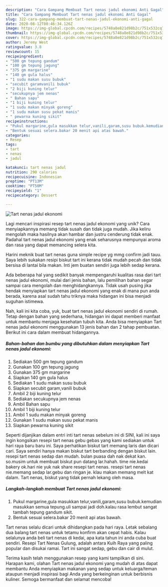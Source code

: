 ```yaml
---
description: "Cara Gampang Membuat Tart nenas jadul ekonomi Anti Gagal"
title: "Cara Gampang Membuat Tart nenas jadul ekonomi Anti Gagal"
slug: 322-cara-gampang-membuat-tart-nenas-jadul-ekonomi-anti-gagal
date: 2020-08-12T08:46:34.126Z
image: https://img-global.cpcdn.com/recipes/5748a8e821d98b2c/751x532cq70/tart-nenas-jadul-ekonomi-foto-resep-utama.jpg
thumbnail: https://img-global.cpcdn.com/recipes/5748a8e821d98b2c/751x532cq70/tart-nenas-jadul-ekonomi-foto-resep-utama.jpg
cover: https://img-global.cpcdn.com/recipes/5748a8e821d98b2c/751x532cq70/tart-nenas-jadul-ekonomi-foto-resep-utama.jpg
author: Jeremy West
ratingvalue: 3.8
reviewcount: 15
recipeingredient:
- "500 gm tepung gandum"
- "100 gm tepung jagung"
- "375 gm margarine"
- "140 gm gula halus"
- "1 sudu makan susu bubuk"
- "secubit garamvanili bubuk"
- "2 biji kuning telur"
- "secukupnya jem nenas"
- " Bahan sapu"
- "1 biji kuning telur"
- "1 sudu makan minyak goreng"
- "1 sudu makan susu pekat manis"
- " pewarna kuning sikit"
recipeinstructions:
- "Pukul margarine,gula masukkan telur,vanili,garam,susu bubuk.kemudian masukkan semua tepung.uli sampai jadi doh.kalau rasa lembut sangat tambah tepung gandum sikit."
- "Bentuk sesuai selera.bakar 20 menit api atas bawah."
categories:
- Resep
tags:
- tart
- nenas
- jadul

katakunci: tart nenas jadul 
nutrition: 290 calories
recipecuisine: Indonesian
preptime: "PT13M"
cooktime: "PT50M"
recipeyield: "1"
recipecategory: Dessert

---
```



![Tart nenas jadul ekonomi](https://img-global.cpcdn.com/recipes/5748a8e821d98b2c/751x532cq70/tart-nenas-jadul-ekonomi-foto-resep-utama.jpg)

Lagi mencari inspirasi resep tart nenas jadul ekonomi yang unik? Cara menyiapkannya memang tidak susah dan tidak juga mudah. Jika keliru mengolah maka hasilnya akan hambar dan justru cenderung tidak enak. Padahal tart nenas jadul ekonomi yang enak seharusnya mempunyai aroma dan rasa yang dapat memancing selera kita.

Harini meknik buat tart nenas guna simple recipe yg mmg confirm jadi tauu. Saya lebih sukakan resipi biskut tart ini kerana tidak mudah pecah dan tidak bersisa di lantai bila makan. Inti jem buatan sendiri juga lebih sedap kerana.

Ada beberapa hal yang sedikit banyak mempengaruhi kualitas rasa dari tart nenas jadul ekonomi, mulai dari jenis bahan, lalu pemilihan bahan segar sampai cara mengolah dan menghidangkannya. Tidak usah pusing jika hendak menyiapkan tart nenas jadul ekonomi yang enak di mana pun anda berada, karena asal sudah tahu triknya maka hidangan ini bisa menjadi suguhan istimewa.


Nah, kali ini kita coba, yuk, buat tart nenas jadul ekonomi sendiri di rumah. Tetap dengan bahan yang sederhana, hidangan ini dapat memberi manfaat untuk membantu menjaga kesehatan tubuh kita. Anda bisa menyiapkan Tart nenas jadul ekonomi menggunakan 13 jenis bahan dan 2 tahap pembuatan. Berikut ini cara dalam membuat hidangannya.

<!--inarticleads1-->

##### Bahan-bahan dan bumbu yang dibutuhkan dalam menyiapkan Tart nenas jadul ekonomi:

1. Sediakan 500 gm tepung gandum
1. Gunakan 100 gm tepung jagung
1. Gunakan 375 gm margarine
1. Siapkan 140 gm gula halus
1. Sediakan 1 sudu makan susu bubuk
1. Siapkan secubit garam,vanili bubuk
1. Ambil 2 biji kuning telur
1. Sediakan secukupnya jem nenas
1. Ambil  Bahan sapu
1. Ambil 1 biji kuning telur
1. Ambil 1 sudu makan minyak goreng
1. Gunakan 1 sudu makan susu pekat manis
1. Siapkan  pewarna kuning sikit


Seperti dijanjikan dalam entri inti tart nenas sebelum ini di SINI, kali ini saya ingin kongsikan resepi tart nenas gebu gebas yang kami sediakan untuk hari raya baru baru ini. Saya perhatikan biskut tart memang laris dan dicari cari. Saya sendiri hanya makan biskut tart berbanding dengan biskut lain. resepi tart nenas sedap dan mudah. bulan puasa dah nak dekat kan. so.musim untuk membuat biskut pun datang lar.hahah. time nie.kedai bakery ok.hari nie yuk nak share resepi tart nenas. resepi tart nenas nie.memang sedap lar.gebu dan ringan je. klau makan memang melt kat dalam. Tart nenas, biskut yang tidak pernah lekang oleh masa. 

<!--inarticleads2-->

##### Langkah-langkah membuat Tart nenas jadul ekonomi:

1. Pukul margarine,gula masukkan telur,vanili,garam,susu bubuk.kemudian masukkan semua tepung.uli sampai jadi doh.kalau rasa lembut sangat tambah tepung gandum sikit.
1. Bentuk sesuai selera.bakar 20 menit api atas bawah.


Tart nenas selalu dicari untuk dihidangkan pada hari raya. Letak sebalang dua balang tart nenas untuk tetamu konfirm akan cepat habis. Kalau selalunya anda beli tart nenas di kedai, apa kata tahun ini anda cuba buat sendiri. Resepi Tart Nenas Gulung, adalah antara Kuih Raya yang paling popular dan disukai ramai. Tart ini sangat sedap, gebu dan cair di mulut. 

Terima kasih telah menggunakan resep yang kami tampilkan di sini. Harapan kami, olahan Tart nenas jadul ekonomi yang mudah di atas dapat membantu Anda menyiapkan makanan yang sedap untuk keluarga/teman ataupun menjadi inspirasi bagi Anda yang berkeinginan untuk berbisnis kuliner. Semoga bermanfaat dan selamat mencoba!
